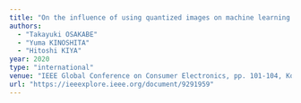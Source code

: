 ```yaml
---
title: "On the influence of using quantized images on machine learning algorithms"
authors:
  - "Takayuki OSAKABE"
  - "Yuma KINOSHITA"
  - "Hitoshi KIYA"
year: 2020
type: "international"
venue: "IEEE Global Conference on Consumer Electronics, pp. 101-104, Kobe, Japan, 2020-10-14."
url: "https://ieeexplore.ieee.org/document/9291959"
---
```

